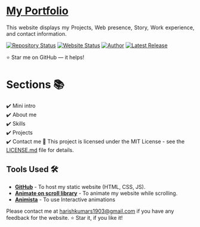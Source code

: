 # <a href="https://harishkumarsivakumar.github.io/" target="_blank">My Portfolio</a>
<p align="justify">This website displays my Projects, Web presence, Story, Work experience, and contact information.</p>

[![Repository Status](https://img.shields.io/badge/Repository%20Status-Maintained-dark%20green.svg)](https://github.com/harishkumarsivakumar/harishkumarsivakumar.github.io.git)
[![Website Status](https://img.shields.io/badge/Website%20Status-Online-green)](https://harishkumarsivakumar.github.io/)
[![Author](https://img.shields.io/badge/Author-Harishkumar%20-purple.svg)](https://www.instagram.com/harishkumar.__05/profilecard/?igsh=Y3J1aHc4dTV5M2l6)
[![Latest Release](https://img.shields.io/badge/Latest%20Release-05%20Nov%202024-yellow.svg)](https://github.com/harishkumarsivakumar/harishkumarsivakumar.github.io.git)


:star: Star me on GitHub — it helps!

# Sections 📚

✔️ Mini intro\
✔️ About me \
✔️ Skills\
✔️ Projects\
✔️ Contact me
📄
This project is licensed under the MIT License - see the [LICENSE.md](./LICENSE) file for details.

## Tools Used 🛠️
* [<b>GitHub</b>](https://github.com/) - To host my static website (HTML, CSS, JS).
* [<b>Animate on scroll library</b>](https://github.com/michalsnik/aos) - To animate my website while scrolling.
* [<b>Animista</b>](https://animista.net/) - To use Interactive animations


Please contact me at harishkumars1903@gmail.com if you have any feedback for the website. :star: Star it, if you like it!
